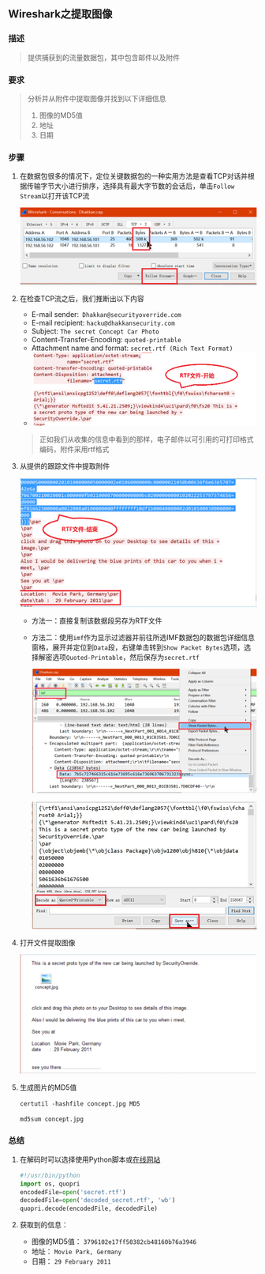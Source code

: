 ## Wireshark之提取图像

### 描述

> 提供捕获到的流量数据包，其中包含邮件以及附件

### 要求

> 分析并从附件中提取图像并找到以下详细信息
>
> 1. 图像的MD5值
> 2. 地址
> 3. 日期

### 步骤

1. 在数据包很多的情况下，定位关键数据包的一种实用方法是查看TCP对话并根据传输字节大小进行排序，选择具有最大字节数的会话后，单击`Follow Stream`以打开该TCP流

   ![1](../src/wireshark/1.png)

2. 在检查TCP流之后，我们推断出以下内容

   - E-mail sender:` Dhakkan@securityoverride.com`
   - E-mail recipient: `hacku@dhakkansecurity.com`
   - Subject: `The secret Concept Car Photo`
   - Content-Transfer-Encoding: `quoted-printable`
   - Attachment name and format: `secret.rtf (Rich Text Format)`
   - ![2](../src/wireshark/2.png)

   > 正如我们从收集的信息中看到的那样，电子邮件以可引用的可打印格式编码，附件采用rtf格式

   

3. 从提供的跟踪文件中提取附件

   ![3](../src/wireshark/3.png)

   - 方法一：直接复制该数据段另存为RTF文件

   - 方法二：使用`imf`作为显示过滤器并前往所选IMF数据包的数据包详细信息窗格，展开并定位到`Data`段，右键单击转到`Show Packet Bytes`选项，选择解密选项`Quoted-Printable`，然后保存为`secret.rtf`

     ![4](../src/wireshark/4.png)

     ![5](../src/wireshark/5.jpg)

4. 打开文件提取图像

   ![6](../src/wireshark/6.png)

5. 生成图片的MD5值

   `certutil -hashfile concept.jpg MD5`

   `md5sum concept.jpg`

### 总结

1. 在解码时可以选择使用Python脚本或[在线网站](https://www.motobit.com/util/quoted-printable-decoder.asp)

   ```python
   #!/usr/bin/python
   import os, quopri
   encodedFile=open('secret.rtf')
   decodedFile=open('decoded_secret.rtf', 'wb')
   quopri.decode(encodedFile, decodedFile)
   ```

2. 获取到的信息：

   - 图像的MD5值： `3796102e17ff50382cb48160b76a3946`
   - 地址： `Movie Park, Germany`
   - 日期： `29 February 2011`

